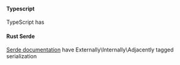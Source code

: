 #### Typescript

TypeScript has 


#### Rust Serde

[Serde documentation](https://serde.rs/enum-representations.html) have Externally\Internally\Adjacently tagged serialization